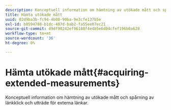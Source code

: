 ```yaml
---
description: Konceptuell information om hämtning av utökade mått och spårning av länkklick och utträde för externa länkar.
title: Hämta utökade mått
uuid: 02d9ba3b-fc94-4b08-90ba-9e3cfe137b5e
exl-id: b0594788-b1dc-487d-bab2-fa55ee07ec21
source-git-commit: d9df90242ef96188f4e4b5e6d04cfef196b0a628
workflow-type: tm+mt
source-wordcount: '36'
ht-degree: 0%

---
```


# Hämta utökade mått{#acquiring-extended-measurements}

Konceptuell information om hämtning av utökade mått och spårning av länkklick och utträde för externa länkar.
